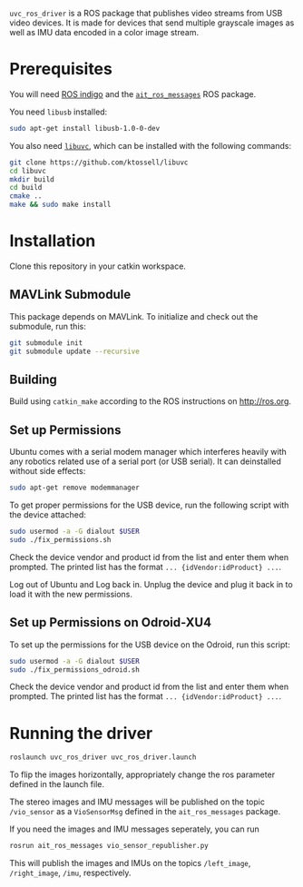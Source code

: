 `uvc_ros_driver` is a ROS package that publishes video streams from USB video devices. It is made for devices that send multiple grayscale images as well as IMU data encoded in a color image stream.

# Prerequisites
You will need [ROS indigo](http://wiki.ros.org/indigo/Installation/Ubuntu) and the [`ait_ros_messages`](https://github.com/ethz-ait/ait_ros_messages) ROS package.

You need `libusb` installed:

```bash
sudo apt-get install libusb-1.0-0-dev
```

You also need [`libuvc`](https://github.com/ktossell/libuvc), which can be installed with the following commands:
```bash
git clone https://github.com/ktossell/libuvc
cd libuvc
mkdir build
cd build
cmake ..
make && sudo make install
```

# Installation
Clone this repository in your catkin workspace.

## MAVLink Submodule

This package depends on MAVLink. To initialize and check out the submodule, run this:

```bash
git submodule init
git submodule update --recursive
```

## Building

Build using `catkin_make` according to the ROS instructions on http://ros.org.

## Set up Permissions

Ubuntu comes with a serial modem manager which interferes heavily with any robotics related use of a serial port (or USB serial). It can deinstalled without side effects:
```bash
sudo apt-get remove modemmanager
```

To get proper permissions for the USB device, run the following script with the device attached:
```bash
sudo usermod -a -G dialout $USER
sudo ./fix_permissions.sh
```
Check the device vendor and product id from the list and enter them when prompted. The printed list has the format
`... {idVendor:idProduct} ...`.

Log out of Ubuntu and Log back in. Unplug the device and plug it back in to load it with the new permissions.

## Set up Permissions on Odroid-XU4

To set up the permissions for the USB device on the Odroid, run this script:
```bash
sudo usermod -a -G dialout $USER
sudo ./fix_permissions_odroid.sh
```
Check the device vendor and product id from the list and enter them when prompted. The printed list has the format
`... {idVendor:idProduct} ...`.

# Running the driver
```bash
roslaunch uvc_ros_driver uvc_ros_driver.launch
```
To flip the images horizontally, appropriately change the ros parameter defined in the launch file.

The stereo images and IMU messages will be published on the topic `/vio_sensor` as a `VioSensorMsg` defined in the `ait_ros_messages` package.

If you need the images and IMU messages seperately, you can run
```bash
rosrun ait_ros_messages vio_sensor_republisher.py
```
This will publish the images and IMUs on the topics `/left_image`, `/right_image`, `/imu`, respectively.
